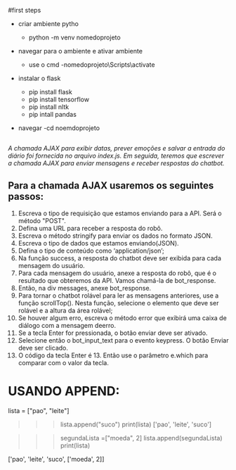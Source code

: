 #first steps
 - criar ambiente pytho
    - python -m venv nomedoprojeto

 - navegar para o ambiente e  ativar ambiente
    - use o cmd
    -nomedoprojeto\Scripts\activate

- instalar o flask
    - pip install flask
    - pip install tensorflow
    - pip install nltk
    - pip intall pandas
- navegar
    -cd noemdoprojeto

## 
*A chamada AJAX para exibir datas, prever emoções e salvar a entrada do diário foi fornecida no arquivo index.js. Em seguida, teremos que escrever a chamada AJAX para enviar mensagens e receber respostas do chatbot.*

## Para a chamada AJAX usaremos os seguintes passos:
1. Escreva o tipo de requisição que estamos enviando para a API. Será o método "POST".
2. Defina uma URL para receber a resposta do robô.
3. Escreva o método stringify para enviar os dados no formato JSON.
4. Escreva o tipo de dados que estamos enviando(JSON).
5. Defina o tipo de conteúdo como ‘application/json’;
6. Na função success, a resposta do chatbot deve ser exibida para cada mensagem do usuário.
7. Para cada mensagem do usuário, anexe a resposta do robô, que é o resultado que obteremos da API. Vamos chamá-la de bot_response.
8. Então, na div messages, anexe bot_response.
9. Para tornar o chatbot rolável para ler as mensagens anteriores, use a função scrollTop(). Nesta função, selecione o elemento que deve ser rolável e a altura da área rolável; 
10. Se houver algum erro, escreva o método error que exibirá uma caixa de diálogo com a mensagem deerro.
11. Se a tecla Enter for pressionada, o botão enviar deve ser ativado.
12. Selecione então o bot_input_text para o evento keypress. O botão Enviar deve ser clicado.
13. O código da tecla Enter é 13. Então use o parâmetro e.which para comparar com o valor da tecla.

# USANDO APPEND:
 lista = ["pao", "leite"]
>>> lista.append("suco")
>>> print(lista)
['pao', 'leite', 'suco']

>>> segundaLista =["moeda", 2]
>>> lista.append(segundaLista)
>>> print(lista)

['pao', 'leite', 'suco', ['moeda', 2]]